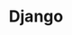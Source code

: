 ---
name: djangoproject
host: djangoproject.com
origin: https://djangoproject.com
pathname: /
search: ''
href: https://djangoproject.com/
title: Django
ogTitle: Django
twitterTitle: ''
description: The web framework for perfectionists with deadlines.
ogDescription: The web framework for perfectionists with deadlines.
image: >-
  https://static.djangoproject.com/img/logos/django-logo-negative.1d528e2cb5fb.png
ogImage: >-
  https://static.djangoproject.com/img/logos/django-logo-negative.1d528e2cb5fb.png
twitterImage: ''
keywords: Python, Django, framework, open-source

---
